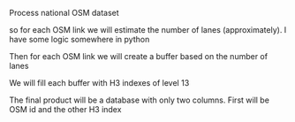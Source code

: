Process national OSM dataset

so for each OSM link we will estimate the number of lanes (approximately). I have some logic somewhere in python

Then for each OSM link we will create a buffer based on the number of lanes

We will fill each buffer with H3 indexes of level 13

The final product will be a database with only two columns. First will be OSM id and the other H3 index
